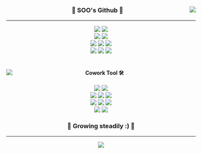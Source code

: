 #

<div align="center">

<img align="right" src="http://mazassumnida.wtf/api/v2/generate_badge?boj=HHNebula">

### :palm_tree: SOO's Github :dolphin:

___
<img src="https://img.shields.io/badge/Visual Studio Code-007ACC?style=flat-square&logo=Visual Studio Code&logoColor=white"/> <img src="https://img.shields.io/badge/Eclipse IDE-2C2255?style=flat-square&logo=Eclipse IDE&logoColor=white"/>  
<img src="https://img.shields.io/badge/Oracle-F80000?style=flat-square&logo=Oracle&logoColor=white"/> <img src="https://img.shields.io/badge/MySQL-4479A1?style=flat-square&logo=MySQL&logoColor=white"/>  
<img src="https://img.shields.io/badge/Python-3776AB?style=flat-square&logo=Python&logoColor=white"/> <img src="https://img.shields.io/badge/Java-FFFFFF?style=flat-square&logo=OpenJDK&logoColor=black"/> <img src="https://img.shields.io/badge/JavaScript-F7DF1E?style=flat-square&logo=JavaScript&logoColor=white"/>  
<img src="https://img.shields.io/badge/Spring-6DB33F?style=flat-square&logo=Spring&logoColor=white"/> <img src="https://img.shields.io/badge/C-A8B9CC?style=flat-square&logo=C&logoColor=white"/> <img src="https://img.shields.io/badge/C++-00599C?style=flat-square&logo=C%2B%2B&logoColor=white"/>

</div>

#

<div align="center">

<img align="left" src="https://github-readme-stats.vercel.app/api?username=HHNebula&theme=white&show_icons=true">

#### Cowork Tool :hammer_and_wrench:
<img src="https://img.shields.io/badge/Notion-ffffff?style=flat-square&logo=Notion&logoColor=black"/> <img src="https://img.shields.io/badge/GitHub-181717?style=flat-square&logo=GitHub&logoColor=white"/>  
<img src="https://img.shields.io/badge/Zeppelin-4E5EE4?style=flat-square&logo=OpenZeppelin&logoColor=white"/> <img src="https://img.shields.io/badge/Figma-F24E1E?style=flat-square&logo=Figma&logoColor=white"/> <img src="https://img.shields.io/badge/Miro-050038?style=flat-square&logo=Miro&logoColor=white"/>  
<img src="https://img.shields.io/badge/Microsoft Teams-6264A7?style=flat-square&logo=Microsoft Teams&logoColor=white"/> <img src="https://img.shields.io/badge/Discord-5865F2?style=flat-square&logo=Discord&logoColor=white"/> <img src="https://img.shields.io/badge/Slack-4A154B?style=flat-square&logo=Slack&logoColor=white"/>  
<img src="https://img.shields.io/badge/Kakao Work-FFCD00?style=flat-square&logo=Kakao&logoColor=black"/> <img src="https://img.shields.io/badge/Zoom-2D8CFF?style=flat-square&logo=Zoom&logoColor=white"/>  
### :hatching_chick: Growing steadily :) :seedling:

___

</div>

<div align="center">

<a href="https://velog.io/@hh_nebula"><img src="https://img.shields.io/badge/Go to Velog-20C997?style=flat-square&logo=Velog&logoColor=dark"/></a>

</div>
